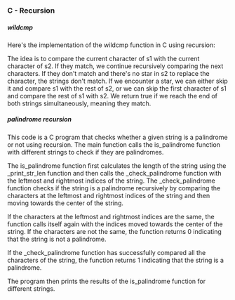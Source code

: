 ### C - Recursion


##### wildcmp
Here's the implementation of the wildcmp function in C using recursion:

The idea is to compare the current character of s1 with the current character of s2. If they match, we continue recursively comparing the next characters. If they don't match and there's no star in s2 to replace the character, the strings don't match. If we encounter a star, we can either skip it and compare s1 with the rest of s2, or we can skip the first character of s1 and compare the rest of s1 with s2. We return true if we reach the end of both strings simultaneously, meaning they match.

##### palindrome recursion

This code is a C program that checks whether a given string is a palindrome or not using recursion. The main function calls the is_palindrome function with different strings to check if they are palindromes.

The is_palindrome function first calculates the length of the string using the _print_str_len function and then calls the _check_palindrome function with the leftmost and rightmost indices of the string. The _check_palindrome function checks if the string is a palindrome recursively by comparing the characters at the leftmost and rightmost indices of the string and then moving towards the center of the string.

If the characters at the leftmost and rightmost indices are the same, the function calls itself again with the indices moved towards the center of the string. If the characters are not the same, the function returns 0 indicating that the string is not a palindrome.

If the _check_palindrome function has successfully compared all the characters of the string, the function returns 1 indicating that the string is a palindrome.

The program then prints the results of the is_palindrome function for different strings.
